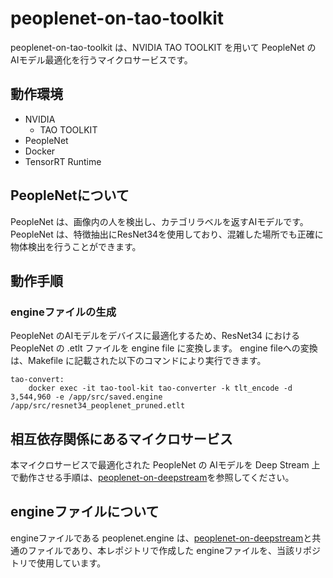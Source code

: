 # peoplenet-on-tao-toolkit
peoplenet-on-tao-toolkit は、NVIDIA TAO TOOLKIT を用いて PeopleNet の AIモデル最適化を行うマイクロサービスです。  

## 動作環境
- NVIDIA 
    - TAO TOOLKIT
- PeopleNet
- Docker
- TensorRT Runtime

## PeopleNetについて
PeopleNet は、画像内の人を検出し、カテゴリラベルを返すAIモデルです。  
PeopleNet は、特徴抽出にResNet34を使用しており、混雑した場所でも正確に物体検出を行うことができます。

## 動作手順

### engineファイルの生成
PeopleNet のAIモデルをデバイスに最適化するため、ResNet34 における PeopleNet の .etlt ファイルを engine file に変換します。
engine fileへの変換は、Makefile に記載された以下のコマンドにより実行できます。

```
tao-convert:
	docker exec -it tao-tool-kit tao-converter -k tlt_encode -d 3,544,960 -e /app/src/saved.engine /app/src/resnet34_peoplenet_pruned.etlt 
```

## 相互依存関係にあるマイクロサービス  
本マイクロサービスで最適化された PeopleNet の AIモデルを Deep Stream 上で動作させる手順は、[peoplenet-on-deepstream](https://github.com/latonaio/peoplenet-on-deepstream)を参照してください。  

## engineファイルについて
engineファイルである peoplenet.engine は、[peoplenet-on-deepstream](https://github.com/latonaio/peoplenet-on-deepstream)と共通のファイルであり、本レポジトリで作成した engineファイルを、当該リポジトリで使用しています。  
